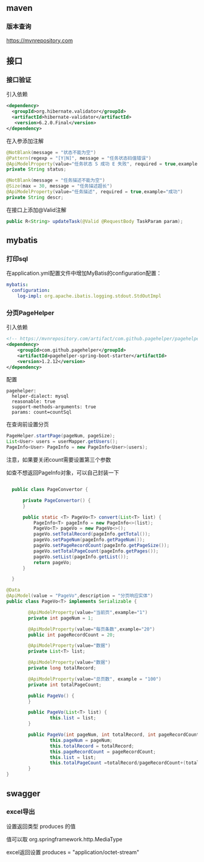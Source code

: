 ## maven

### 版本查询

<https://mvnrepository.com>

## 接口

### 接口验证

引入依赖

``` xml
<dependency>
  <groupId>org.hibernate.validator</groupId>
  <artifactId>hibernate-validator</artifactId>
   <version>6.2.0.Final</version>
</dependency>
```

在入参添加注解

``` java
@NotBlank(message = "状态不能为空")
@Pattern(regexp = "[Y|N]", message = "任务状态码值错误")
@ApiModelProperty(value="任务状态 S 成功 E 失败", required = true,example="S")
private String status;

@NotBlank(message = "任务描述不能为空")
@Size(max = 30, message = "任务描述超长")
@ApiModelProperty(value="任务描述", required = true,example="成功")
private String descr;
```

在接口上添加@Valid注解

``` java
public R<String> updateTask(@Valid @RequestBody TaskParam param);
```

## mybatis

### 打印sql

在application.yml配置文件中增加MyBatis的configuration配置：

``` yaml
mybatis:
  configuration:
    log-impl: org.apache.ibatis.logging.stdout.StdOutImpl
```

### 分页PageHelper

引入依赖

``` xml
<!-- https://mvnrepository.com/artifact/com.github.pagehelper/pagehelper-spring-boot-starter -->
<dependency>
    <groupId>com.github.pagehelper</groupId>
    <artifactId>pagehelper-spring-boot-starter</artifactId>
    <version>1.2.12</version>
</dependency>
```

配置

    pagehelper:
      helper-dialect: mysql
      reasonable: true
      support-methods-arguments: true
      params: count=countSql

在查询前设置分页

``` java
PageHelper.startPage(pageNum, pageSize);
List<User> users = userMapper.getUsers();
PageInfo<User> PageInfo = new PageInfo<User>(users);
```

注意，如果要关闭count需要设置第三个参数

如查不想返回PageInfo对象，可以自己封装一下

``` java

  public class PageConvertor {

      private PageConvertor() {
      }

      public static <T> PageVo<T> convert(List<T> list) {
          PageInfo<T> pageInfo = new PageInfo<>(list);
          PageVo<T> pageVo = new PageVo<>();
          pageVo.setTotalRecord(pageInfo.getTotal());
          pageVo.setPageNum(pageInfo.getPageNum());
          pageVo.setPageRecordCount(pageInfo.getPageSize());
          pageVo.setTotalPageCount(pageInfo.getPages());
          pageVo.setList(pageInfo.getList());
          return pageVo;
      }

  }

@Data
@ApiModel(value = "PageVo",description = "分页响应实体")
public class PageVo<T> implements Serializable {

        @ApiModelProperty(value="当前页",example="1")
        private int pageNum = 1;

        @ApiModelProperty(value="每页条数",example="20")
        public int pageRecordCount = 20;

        @ApiModelProperty(value="数据")
        private List<T> list;

        @ApiModelProperty(value="数据")
        private long totalRecord;

        @ApiModelProperty(value="总页数", example = "100")
        private int totalPageCount;

        public PageVo() {
        }

        public PageVo(List<T> list) {
                this.list = list;
        }

        public PageVo(int pageNum, int totalRecord, int pageRecordCount, List<T> list) {
                this.pageNum = pageNum;
                this.totalRecord = totalRecord;
                this.pageRecordCount = pageRecordCount;
                this.list = list;
                this.totalPageCount =totalRecord/pageRecordCount+(totalRecord%pageRecordCount>0?1:0);
        }
}

```

## swagger

### excel导出

设置返回类型 produces 的值

值可以取 org.springframework.http.MediaType

excel返回设置 produces = "application/octet-stream"
